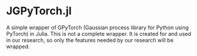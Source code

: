 # JGPyTorch.jl

A simple wrapper of GPyTorch (Gaussian process library for Python using PyTorch) in Julia.  This is not a complete wrapper.  It is created for and used in our research, so only the features needed by our research will be wrapped.

